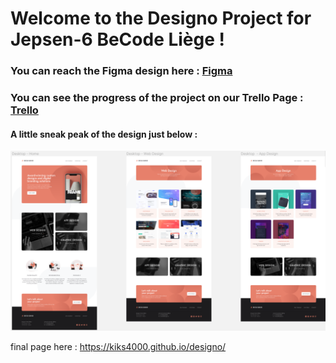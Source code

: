 # Welcome to the Designo Project for Jepsen-6 BeCode Liège !

### You can reach the Figma design here : [Figma](https://www.figma.com/file/l95gv4piXhWCegSRZIXe3y/designo-becode?node-id=0%3A1)

### You can see the progress of the project on our Trello Page : [Trello](https://trello.com/b/iqueOCi7/designo)

#### A little sneak peak of the design just below :

![designo](./Ressources/images/designo-project.png)

final page here : https://kiks4000.github.io/designo/
